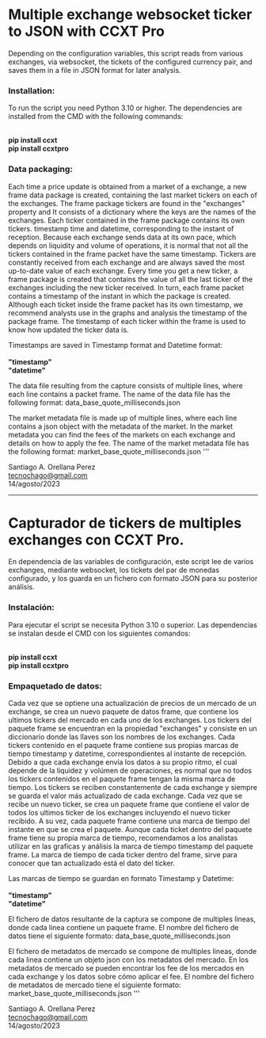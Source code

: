 <h1>Multiple exchange websocket ticker to JSON with CCXT Pro</h1>
Depending on the configuration variables, this script reads from various
exchanges, via websocket, the tickets of the configured currency pair, and
saves them in a file in JSON format for later analysis.

<h3>Installation:</h3>
To run the script you need Python 3.10 or higher.
The dependencies are installed from the CMD with the following commands:<br><br>

<b>pip install ccxt</b><br>
<b>pip install ccxtpro</b>

<h3>Data packaging:</h3>
Each time a price update is obtained from a market of a exchange, a new 
frame data package is created, containing the last market tickers on 
each of the exchanges.
The frame package tickers are found in the "exchanges" property and
It consists of a dictionary where the keys are the names of the exchanges.
Each ticker contained in the frame package contains its own tickers.
timestamp time and datetime, corresponding to the instant of reception.
Because each exchange sends data at its own pace, which depends on 
liquidity and volume of operations, it is normal that not all the 
tickers contained in the frame packet have the same timestamp.
Tickers are constantly received from each exchange and are always saved
the most up-to-date value of each exchange. Every time you get a new
ticker, a frame package is created that contains the value of all the 
last ticker of the exchanges including the new ticker received.
In turn, each frame packet contains a timestamp of the instant in which 
the package is created. Although each ticket inside the frame packet
has its own timestamp, we recommend analysts use in the graphs and 
analysis the timestamp of the package frame. The timestamp of each 
ticker within the frame is used to know how updated the ticker data is.

Timestamps are saved in Timestamp format and Datetime format:<br><br>
<b>"timestamp"</b><br>
<b>"datetime"</b>

The data file resulting from the capture consists of multiple lines,
where each line contains a packet frame. The name of the data file
has the following format: data_base_quote_milliseconds.json

The market metadata file is made up of multiple lines, where each 
line contains a json object with the metadata of the market.
In the market metadata you can find the fees of the markets on 
each exchange and details on how to apply the fee.
The name of the market metadata file has the following format:
market_base_quote_milliseconds.json
'''

Santiago A. Orellana Perez<br>
tecnochago@gmail.com<br>
14/agosto/2023<br>

___________________________________________________________

<h1>Capturador de tickers de multiples exchanges con CCXT Pro.</h1>
En dependencia de las variables de configuración, este script lee de varios
exchanges, mediante websocket, los tickets del par de monedas configurado, y
los guarda en un fichero con formato JSON para su posterior análisis.

<h3>Instalación:</h3>
Para ejecutar el script se necesita Python 3.10 o superior.
Las dependencias se instalan desde el CMD con los siguientes comandos:<br><br>

<b>pip install ccxt</b><br>
<b>pip install ccxtpro</b>

<h3>Empaquetado de datos:</h3>
Cada vez que se optiene una actualización de precios de un mercado de un
exchange, se crea un nuevo paquete de datos frame, que contiene los ultimos
tickers del mercado en cada uno de los exchanges. 
Los tickers del paquete frame se encuentran en la propiedad "exchanges" y
consiste en un diccionario donde las llaves son los nombres de los exchanges.
Cada tickers contenido en el paquete frame contiene sus propias marcas de
tiempo timestamp y datetime, correspondientes al instante de recepción.
Debido a que cada exchange envía los datos a su propio ritmo, el cual
depende de la liquidez y volúmen de operaciones, es normal que no todos
los tickers contenidos en el paquete frame tengan la misma marca de tiempo.
Los tickers se reciben constantemente de cada exchange y siempre se guarda
el valor más actualizado de cada exchange. Cada vez que se recibe un nuevo
ticker, se crea un paquete frame que contiene el valor de todos los ultimos
ticker de los exchanges incluyendo el nuevo ticker recibido.
A su vez, cada paquete frame contiene una marca de tiempo del instante
en que se crea el paquete. Aunque cada ticket dentro del paquete frame
tiene su propia marca de tiempo, recomendamos a los analistas utilizar
en las graficas y análisis la marca de tiempo timestamp del paquete
frame. La marca de tiempo de cada ticker dentro del frame, sirve para
conocer que tan actualizado está el dato del ticker.

Las marcas de tiempo se guardan en formato Timestamp y Datetime:<br><br>
<b>"timestamp"</b><br>
<b>"datetime"</b>

El fichero de datos resultante de la captura se compone de multiples lineas,
donde cada linea contiene un paquete frame. El nombre del fichero de datos
tiene el siguiente formato: data_base_quote_milliseconds.json

El fichero de metadatos de mercado se compone de multiples lineas,
donde cada linea contiene un objeto json con los metadatos del mercado.
En los metadatos de mercado se pueden encontrar los fee de los mercados
en cada exchange y los datos sobre cómo aplicar el fee.
El nombre del fichero de metadatos de mercado tiene el siguiente formato:
market_base_quote_milliseconds.json
'''

Santiago A. Orellana Perez<br>
tecnochago@gmail.com<br>
14/agosto/2023<br>
